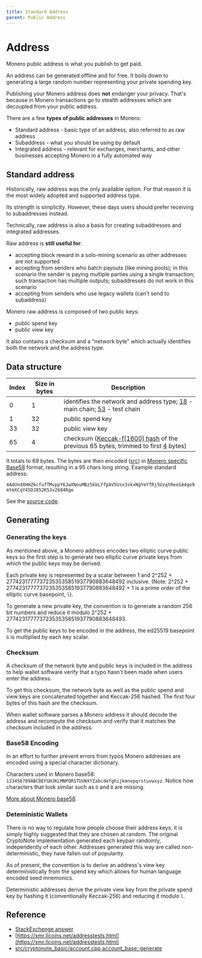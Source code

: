 ```yaml
---
title: Standard Address
parent: Public Address
---
```


# Address

Monero public address is what you publish to get paid.

An address can be generated offline and for free. It boils down to generating a large random number representing your private spending key.

Publishing your Monero address does __not__ endanger your privacy. That's because in Monero transactions go to stealth addresses which are decoupled from your public address.

There are a few **types of public addresses** in Monero:

* Standard address - basic type of an address, also referred to as raw address
* Subaddress - what you should be using by default
* Integrated address - relevant for exchanges, merchants, and other businesses accepting Monero in a fully automated way

## Standard address

Historically, raw address was the only available option. For that reason it is the most widely adopted and supported address type.

Its strength is simplicity. However, these days users should prefer receiving to subaddresses instead.

Technically, raw address is also a basis for creating subaddresses and integrated addresses.

Raw address is **still useful for**:

* accepting block reward in a solo-mining scenario as other addresses are not supported
* accepting from senders who batch payouts (like mining pools); in this scenario the sender is paying multiple parties using a single transaction; such transaction has multiple outputs; subaddresses do not work in this scenario
* accepting from senders who use legacy wallets (can't send to subaddress)

Monero raw address is composed of two public keys:

* public spend key
* public view key

It also contains a checksum and a "network byte" which actually identifies both the network and the address type.

## Data structure

Index       | Size in bytes    | Description
------------|------------------|-------------------------------------------------------------
0           | 1                | identifies the network and address type; [18](https://github.com/monero-project/monero/blob/793bc973746a10883adb2f89827e223f562b9651/src/cryptonote_config.h#L149) - main chain; [53](https://github.com/monero-project/monero/blob/793bc973746a10883adb2f89827e223f562b9651/src/cryptonote_config.h#L161) - test chain
1           | 32               | public spend key
33          | 32               | public view key
65          | 4                | checksum ([Keccak-f[1600] hash](https://github.com/monero-project/monero/blob/8f1f43163a221153403a46902d026e3b72f1b3e3/src/common/base58.cpp#L261) of the previous 65 bytes, trimmed to first [4](https://github.com/monero-project/monero/blob/8f1f43163a221153403a46902d026e3b72f1b3e3/src/common/base58.cpp#L53) bytes)

It totals to 69 bytes. The bytes are then encoded ([src](https://github.com/monero-project/monero/blob/8f1f43163a221153403a46902d026e3b72f1b3e3/src/common/base58.cpp#L240)) in [Monero specific Base58](/base58) format, resulting in a 95 chars long string. Example standard address:

`4AdUndXHHZ6cfufTMvppY6JwXNouMBzSkbLYfpAV5Usx3skxNgYeYTRj5UzqtReoS44qo9mtmXCqY45DJ852K5Jv2684Rge`

See the [source code](https://github.com/monero-project/monero/blob/f7b9f44c1b0d53170fd7f53d37fc67648f3247a2/src/cryptonote_basic/cryptonote_basic_impl.cpp#L159).

## Generating

### Generating the keys

As mentioned above, a Monero address encodes two elliptic curve public keys so the first step is to generate two elliptic curve private keys from which the public keys may be derived.

Each private key is represented by a scalar between 1 and 2^252 + 27742317777372353535851937790883648492 inclusive. (Note: 2^252 + 27742317777372353535851937790883648492 + 1 is a prime order of the elliptic curve basepoint, `l`).

To generate a new private key, the convention is to generate a random 256 bit numbers and reduce it modulo 2^252 + 27742317777372353535851937790883648493.

To get the public keys to be encoded in the address, the ed25519 basepoint `G` is multiplied by each key scalar.

### Checksum

A checksum of the network byte and public keys is included in the address to help wallet software verify that a typo hasn't been made when users enter the address.

To get this checksum, the network byte as well as the public spend and view keys are concatenated together and Keccak-256 hashed. The first four bytes of this hash are the checksum.

When wallet software parses a Monero address it should decode the address and recompute the checksum and verify that it matches the checksum included in the address.

### Base58 Encoding

In an effort to further prevent errors from typos Monero addresses are encoded using a special character dictionary.

Characters used in Monero base58: `123456789ABCDEFGHJKLMNPQRSTUVWXYZabcdefghijkmnopqrstuvwxyz`. Notice how characters that look similar such as `O` and `0` are missing.

[More about Monero base58](/cryptography/base58/).

### Deteministic Wallets

There is no way to regulate how people choose their address keys, it is simply highly suggested that they are chosen at random. The original CryptoNote implementation generated each keypair randomly, independently of each other. Addresses generated this way are called non-deterministic, they have fallen out of popularity.

As of present, the convention is to derive an address's view key deterministically from the spend key which allows for human language encoded seed mnemonics.

Deterministic addresses derive the private view key from the private spend key by hashing it (conventionally Keccak-256) and reducing it modulo `l`.

## Reference

* [StackExchenge answer](https://monero.stackexchange.com/questions/980/what-are-the-public-viewkeys-and-spendkeys)
* [https://xmr.llcoins.net/addresstests.html](https://xmr.llcoins.net/addresstests.html)
* [src/cryptonote_basic/account.cpp account_base::generate](https://github.com/monero-project/monero/blob/dcba757dd283a3396120f0df90fe746e3ec02292/src/cryptonote_basic/account.cpp#L155)
